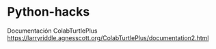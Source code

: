 # Python-hacks
Documentación ColabTurtlePlus
https://larryriddle.agnesscott.org/ColabTurtlePlus/documentation2.html


